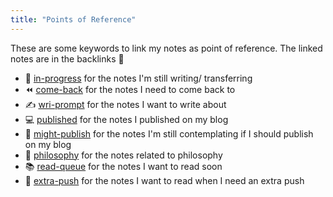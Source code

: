 ```yaml
---
title: "Points of Reference"
---
```


These are some keywords to link my notes as point of reference. The linked notes are in the backlinks 🎒

- 👷‍ [in-progress](notes/por/in-progress.md) for the notes I'm still writing/ transferring
- ⏪ [come-back](notes/por/come_back.md) for the notes I need to come back to
- ✍️ [wri-prompt](notes/por/wri-prompt.md) for the notes I want to write about
- 💻 [published](notes/por/published.md) for the notes I published on my blog 
- 🤔 [might-publish](notes/por/might-publish.md) for the notes I'm still contemplating if I should publish on my blog
- 💭 [philosophy](notes/por/philo.md) for the notes related to philosophy 
- 📚 [read-queue](notes/por/read-queue.md) for the notes I want to read soon
- 💖 [extra-push](notes/por/extra-push.md) for the notes I want to read when I need an extra push